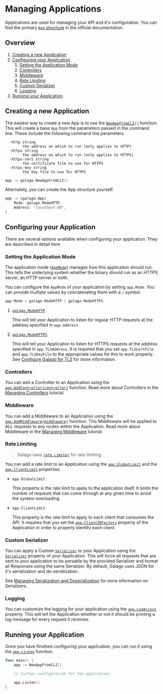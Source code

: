 # Managing Applications

Applications are used for managing your API and it's configuration. You can find the primary [`App` structure](https://godoc.org/github.com/nathan-fiscaletti/galago#App) in the official documentation.

## Overview

1. [Creating a new Application](#creating-a-new-appllication)
2. [Configuring your Application](#configuring-your-application)
   1. [Setting the Application Mode](#setting-the-application-mode)
   2. [Controllers](#controllers)
   3. [Middleware](#middleware)
   4. [Rate Limiting](#rate-limiting)
   5. [Custom Serializer](#custom-serializer)
   6. [Logging](#logging)
3. [Running your Application](#running-your-application)

## Creating a new Application

The easiest way to create a new App is to use the [`NewAppFromCLI()`](https://godoc.org/github.com/nathan-fiscaletti/galago#NewAppFromCLI) function. This will create a base `App` from the parameters passed in the command line. These include the following command line parameters.

```
  -http string
        the address on which to run (only applies to HTTP)
  -https string
        the address on which to run (only applies to HTTPS)
  -https-cert string
        the certificate file to use for HTTPS
  -https-key string
        the key file to use for HTTPS
```

```go
app := galago.NewAppFromCLI()
```

Alternately, you can create the App structure yourself.

```go
app := &galago.App{
    Mode: galago.ModeHTTP,
    Address: "localhost:80",
}
```

## Configuring your Application

There are several options available when configuring your application. They are described in detail here.

### Setting the Application Mode

The application mode ([`AppMode`](https://godoc.org/github.com/nathan-fiscaletti/galago#AppMode)) manages how this application should run. This tells the underlying system whether the binary should run as an HTTPS server, an HTTP server or both.

You can configure the `AppMode` of your application by setting `app.Mode`. You can provide multiple values by concatenating them with a `|` symbol. 

```go
app.Mode = galago.ModeHTTP | galago.ModeHTTPS
```

1. [`galago.ModeHTTP`](https://godoc.org/github.com/nathan-fiscaletti/galago#ModeHTTP)

   This will tell your Application to listen for regular HTTP requests at the address specified in `app.Address`.

2. [`galago.ModeHTTPS`](https://godoc.org/github.com/nathan-fiscaletti/galago#ModeHTTPS)

   This will tell your Application to listen for HTTPS requests at the address specified in `app.TLSAddress`. It is required that you set `app.TLSCertFile` and `app.TLSKeyFile` to the appropriate values for this to work properly. See [Configure Galago for TLS](./tls.md) for more information.

### Controllers

You can add a Controller to an Application using the [`app.AddController(controller)`](https://godoc.org/github.com/nathan-fiscaletti/galago#App.AddController) function. Read more about Controllers in the [Managing Controllers](./controllers.md) tutorial.

### Middleware

You can add a Middleware to an Application using the [`app.AddMiddleware(middleware)`](https://godoc.org/github.com/nathan-fiscaletti/galago#App.AddMiddleware) function. This Middleware will be applied to ALL requests to any routes within the Application. Read more about Middleware in the [Managing Middleware](./middleware.md) tutorial.

### Rate Limiting

> Galago uses [`rate.Limiter`](https://godoc.org/golang.org/x/time/rate#Limiter) for rate limiting. 

You can add a rate limit to an Application using the [`app.GlobalLimit`](https://godoc.org/github.com/nathan-fiscaletti/galago#App.GlobalLimit) and the [`app.ClientLimit`](https://godoc.org/github.com/nathan-fiscaletti/galago#App.ClientLimit) properties. 

- `app.GlobalLimit`

   This property is the rate limit to apply to the application itself. It limits the number of requests that can come through at any given time to avoid the system overloading.

- `app.ClientLimit`

   This property is the rate limit to apply to each client that consumes the API. It requires that you set the [`app.ClientIDFactory`](https://godoc.org/github.com/nathan-fiscaletti/galago#App.ClientIDFactory) property of the Application in order to properly identify each client.

### Custom Serializer

You can apply a Custom [`Serializer`](https://godoc.org/github.com/nathan-fiscaletti/galago#Serializer) to your Application using the [`Serializer`](https://godoc.org/github.com/nathan-fiscaletti/galago#App.Serializer) property of your Application. This will force all requests that are sent to your application to be parsable by the provided Serializer and format all Responses using the same Serializer. By default, Galago uses JSON for it's serialization and de-serialization. 

See [Managing Serialization and Deserialization](./serialization.md) for more information on Serializers.

### Logging

You can customize the logging for your application using the [`app.LogAccess`](https://godoc.org/github.com/nathan-fiscaletti/galago#App.LogAccess) property. This will tell the Application whether or not it should be printing a log message for every request it receives.

## Running your Application

Once you have finished configuring your application, you can run it using the [`app.Listen`](https://godoc.org/github.com/nathan-fiscaletti/galago#App.Listen) function.

```go
func main() {
    app := NewAppFromCLI()

    // further configuration for the application

    app.Listen()
}
```